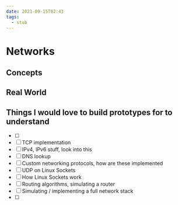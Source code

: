 ```yaml
---
date: 2021-09-15T02:43
tags: 
  - stub
---
```


# Networks

## Concepts

<d10c4bc2>

## Real World

<fc639d9d>

## Things I would love to build prototypes for to **understand**

- [ ] <e51c735c> 
- [ ] TCP implementation
- [ ] IPv4, IPv6 stuff, look into this
- [ ] DNS lookup
- [ ] Custom networking protocols, how are these implemented
- [ ] UDP on Linux Sockets
- [ ] How Linux Sockets work
- [ ] Routing algorithms, simulating a router
- [ ] Simulating / implementing a full network stack
- [ ] <d1109ee6> 
